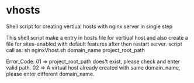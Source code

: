# vhosts
Shell script for creating vertiual hosts with nginx server in single step

This shell script make a entry in hosts file for vertiual host and also create a file for sites-enabled with default features after then restart server.
script call as: 
sh nginxVhost.sh domain_name project_root_path

Error_Code:
01 => project_root_path does't exist, please check and enter valid path.
02 => A virtual host already created with same domain_name, please enter different domain_name. 
